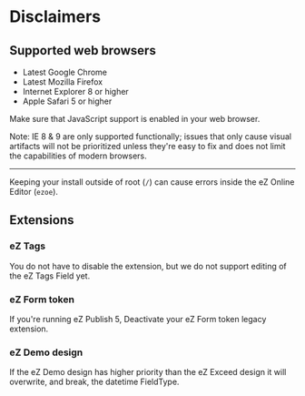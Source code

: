 Disclaimers
===========

## <a id="disclaimers-supported-web-browsers" href="#disclaimers-supported-web-browsers"></a> Supported web browsers

- Latest Google Chrome
- Latest Mozilla Firefox
- Internet Explorer 8 or higher
- Apple Safari 5 or higher

Make sure that JavaScript support is enabled in your web browser.

Note: IE 8 & 9 are only supported functionally; issues that only cause visual artifacts will not be prioritized unless they're easy to fix and does not limit the capabilities of modern browsers.

---

Keeping your install outside of root (`/`) can cause errors inside the eZ Online Editor (`ezoe`).

## <a id="disclaimers-extensions" href="#disclaimers-extensions"></a> Extensions

### eZ Tags
You do not have to disable the extension, but we do not support editing of the eZ Tags Field yet.

### eZ Form token
If you're running eZ Publish 5, Deactivate your eZ Form token legacy extension.

### eZ Demo design
If the eZ Demo design has higher priority than the eZ Exceed design it will overwrite, and break, the datetime FieldType.
